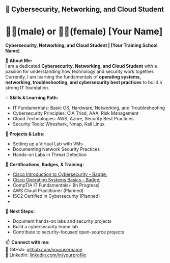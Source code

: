 ## 🔹 Cybersecurity, Networking, and Cloud Student

# 👨‍💻(male) or 👩‍💻(female) [Your Name]  
**Cybersecurity, Networking, and Cloud Student | [Your Training School Name]**  

📌 **About Me:**  
I am a dedicated **Cybersecurity, Networking, and Cloud Student** with a passion for understanding how technology and security work together. 
Currently, I am learning the fundamentals of **operating systems, networking, troubleshooting, and cybersecurity best practices** to build a strong IT foundation.

💡 **Skills & Learning Path:**  
- IT Fundamentals: Basic OS, Hardware, Networking, and Troubleshooting  
- Cybersecurity Principles: CIA Triad, AAA, Risk Management  
- Cloud Technologies: AWS, Azure, Security Best Practices  
- Security Tools: Wireshark, Nmap, Kali Linux  

📂 **Projects & Labs:**  
- Setting up a Virtual Lab with VMs  
- Documenting Network Security Practices  
- Hands-on Labs in Threat Detection  

📜 **Certifications, Badges, & Training:**  
- [Cisco Introduction to Cybersecurity - Badge:](https://credly.com/user/yourname)  
- [Cisco Operating Systems Basics - Badge:](https://credly.com/user/yourname)
- CompTIA IT Fundamentals+ (In Progress)  
- AWS Cloud Practitioner (Planned)
- ISC2 Certified in Cybersecurity (Planned)
- 

🚀 **Next Steps:**  
- Document hands-on labs and security projects  
- Build a cybersecurity home lab  
- Contribute to security-focused open-source projects  

📫 **Connect with me:**  
🔗 GitHub: [github.com/yourusername](https://github.com/yourusername)  
💼 LinkedIn: [linkedin.com/in/yourprofile](https://linkedin.com/in/yourprofile)  
```
